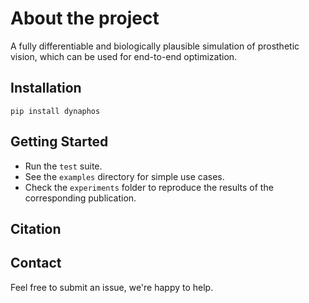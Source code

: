 # About the project
A fully differentiable and biologically plausible simulation of prosthetic vision, which can be used for end-to-end optimization.

## Installation
`pip install dynaphos`

## Getting Started
- Run the `test` suite.
- See the `examples` directory for simple use cases.
- Check the `experiments` folder to reproduce the results of the corresponding publication.

## Citation

## Contact
Feel free to submit an issue, we're happy to help.
